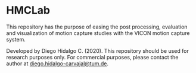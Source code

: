 # HMCLab
This repository has the purpose of easing the post processing, evaluation and visualization of motion capture studies with the VICON motion capture system.



Developed by Diego Hidalgo C. (2020).
This repository should be used for research purposes only. For commercial purposes, please contact the author at diego.hidalgo-carvajal@tum.de.
